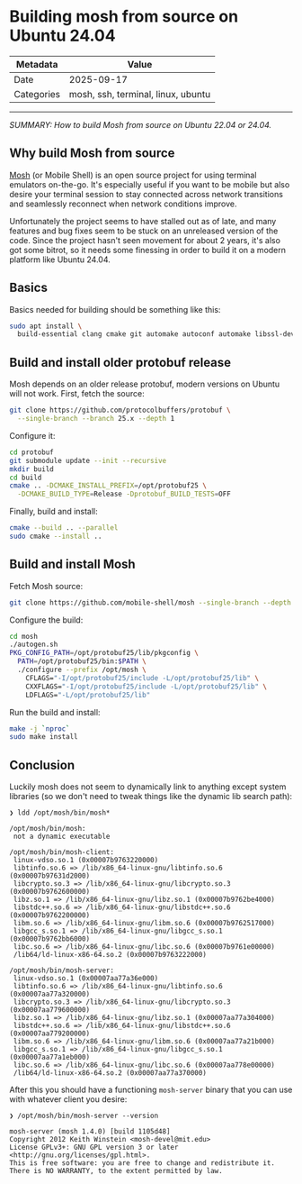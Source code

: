 # Building mosh from source on Ubuntu 24.04

| Metadata   | Value            |
| ---------- | ---------------- |
| Date       | 2025-09-17         |
| Categories | mosh, ssh, terminal, linux, ubuntu |

---

*SUMMARY: How to build Mosh from source on Ubuntu 22.04 or 24.04.*

## Why build Mosh from source

[Mosh](https://mosh.org) (or Mobile Shell) is an open source project for using
terminal emulators on-the-go.  It's especially useful if you want to be mobile
but also desire your terminal session to stay connected across network
transitions and seamlessly reconnect when network conditions improve.

Unfortunately the project seems to have stalled out as of late, and many
features and bug fixes seem to be stuck on an unreleased version of the code.
Since the project hasn't seen movement for about 2 years, it's also got some
bitrot, so it needs some finessing in order to build it on a modern platform
like Ubuntu 24.04.

## Basics

Basics needed for building should be something like this:

```sh
sudo apt install \
  build-essential clang cmake git automake autoconf automake libssl-dev
```

## Build and install older protobuf release

Mosh depends on an older release protobuf, modern versions on Ubuntu will not work.
First, fetch the source:

```sh
git clone https://github.com/protocolbuffers/protobuf \
  --single-branch --branch 25.x --depth 1
```

Configure it:

```sh
cd protobuf
git submodule update --init --recursive
mkdir build
cd build
cmake .. -DCMAKE_INSTALL_PREFIX=/opt/protobuf25 \
  -DCMAKE_BUILD_TYPE=Release -Dprotobuf_BUILD_TESTS=OFF
```

Finally, build and install:

```sh
cmake --build .. --parallel
sudo cmake --install ..
```

## Build and install Mosh

Fetch Mosh source:

```sh
git clone https://github.com/mobile-shell/mosh --single-branch --depth 1
```

Configure the build:

```sh
cd mosh
./autogen.sh
PKG_CONFIG_PATH=/opt/protobuf25/lib/pkgconfig \
  PATH=/opt/protobuf25/bin:$PATH \
  ./configure --prefix /opt/mosh \
    CFLAGS="-I/opt/protobuf25/include -L/opt/protobuf25/lib" \
    CXXFLAGS="-I/opt/protobuf25/include -L/opt/protobuf25/lib" \
    LDFLAGS="-L/opt/protobuf25/lib"
```

Run the build and install:

```sh
make -j `nproc`
sudo make install
```

## Conclusion

Luckily mosh does not seem to dynamically link to anything except system
libraries (so we don't need to tweak things like the dynamic lib search path):

```text
❯ ldd /opt/mosh/bin/mosh*

/opt/mosh/bin/mosh:
 not a dynamic executable

/opt/mosh/bin/mosh-client:
 linux-vdso.so.1 (0x00007b9763220000)
 libtinfo.so.6 => /lib/x86_64-linux-gnu/libtinfo.so.6 (0x00007b97631d2000)
 libcrypto.so.3 => /lib/x86_64-linux-gnu/libcrypto.so.3 (0x00007b9762600000)
 libz.so.1 => /lib/x86_64-linux-gnu/libz.so.1 (0x00007b9762be4000)
 libstdc++.so.6 => /lib/x86_64-linux-gnu/libstdc++.so.6 (0x00007b9762200000)
 libm.so.6 => /lib/x86_64-linux-gnu/libm.so.6 (0x00007b9762517000)
 libgcc_s.so.1 => /lib/x86_64-linux-gnu/libgcc_s.so.1 (0x00007b9762bb6000)
 libc.so.6 => /lib/x86_64-linux-gnu/libc.so.6 (0x00007b9761e00000)
 /lib64/ld-linux-x86-64.so.2 (0x00007b9763222000)

/opt/mosh/bin/mosh-server:
 linux-vdso.so.1 (0x00007aa77a36e000)
 libtinfo.so.6 => /lib/x86_64-linux-gnu/libtinfo.so.6 (0x00007aa77a320000)
 libcrypto.so.3 => /lib/x86_64-linux-gnu/libcrypto.so.3 (0x00007aa779600000)
 libz.so.1 => /lib/x86_64-linux-gnu/libz.so.1 (0x00007aa77a304000)
 libstdc++.so.6 => /lib/x86_64-linux-gnu/libstdc++.so.6 (0x00007aa779200000)
 libm.so.6 => /lib/x86_64-linux-gnu/libm.so.6 (0x00007aa77a21b000)
 libgcc_s.so.1 => /lib/x86_64-linux-gnu/libgcc_s.so.1 (0x00007aa77a1eb000)
 libc.so.6 => /lib/x86_64-linux-gnu/libc.so.6 (0x00007aa778e00000)
 /lib64/ld-linux-x86-64.so.2 (0x00007aa77a370000)
```

After this you should have a functioning `mosh-server` binary that you can
use with whatever client you desire:

```text
❯ /opt/mosh/bin/mosh-server --version

mosh-server (mosh 1.4.0) [build 1105d48]
Copyright 2012 Keith Winstein <mosh-devel@mit.edu>
License GPLv3+: GNU GPL version 3 or later <http://gnu.org/licenses/gpl.html>.
This is free software: you are free to change and redistribute it.
There is NO WARRANTY, to the extent permitted by law.
```
